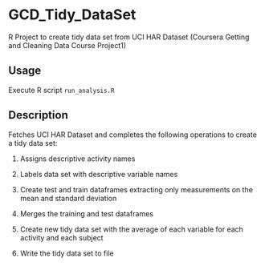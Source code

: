 GCD_Tidy_DataSet
================

R Project to create tidy data set from UCI HAR Dataset
(Coursera Getting and Cleaning Data Course Project1)

Usage
-----

Execute R script `run_analysis.R`

Description
-----------

Fetches UCI HAR Dataset and completes the following
operations to create a tidy data set:

1) Assigns descriptive activity names

2) Labels data set with descriptive variable names

3) Create test and train dataframes extracting only measurements
   on the mean and standard deviation
   
4) Merges the training and test dataframes

5) Create new tidy data set with the average of each variable
   for each activity and each subject
   
6) Write the tidy data set to file

